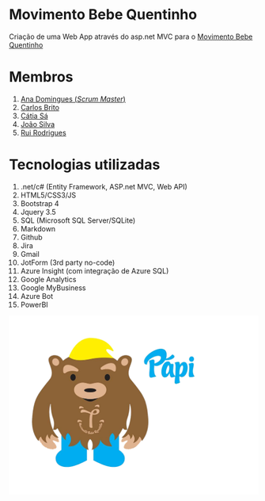 # Movimento Bebe Quentinho
Criação de uma Web App através do asp.net MVC para o [Movimento Bebe Quentinho](https://movimentobebequentinho.netlify.app/index.html)

# Membros
1. [Ana Domingues (*Scrum Master*)](https://github.com/ADominguesIPS)
2. [Carlos Brito](https://github.com/CarlosBrito98)
3. [Cátia Sá](https://github.com/catiamsa)
4. [João Silva](https://github.com/jmsilva90)
5. [Rui Rodrigues](https://github.com/RuiRodrigues-lab)

# Tecnologias utilizadas
1. .net/c# (Entity Framework, ASP.net MVC, Web API)
2. HTML5/CSS3/JS
3. Bootstrap 4
4. Jquery 3.5
5. SQL (Microsoft SQL Server/SQLite)
6. Markdown
7. Github
8. Jira
9. Gmail
10. JotForm (3rd party no-code)
11. Azure Insight (com integração de Azure SQL)
12. Google Analytics
13. Google MyBusiness
14. Azure Bot
15. PowerBI



![Logo](/LogoPapi2.png)
